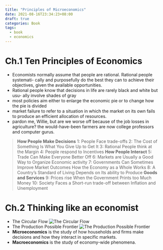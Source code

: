 ```yaml
---
title: "Principles of Microeconomics"
date: 2021-08-16T23:34:23+08:00
draft: true
categories: Book
tags:
  - book
  - economics
---
```


# Ch.1 Ten Principles of Economics

- Economists normally assume that people are rational. Rational people systemati-
  cally and purposefully do the best they can to achieve their objectives, given the 
  available opportunities. 
- Rational people know that decisions in life are rarely black and white but usu-
  ally involve shades of gray
- most policies aim either to enlarge the economic pie or to change how the pie is divided
- market failure to refer to a situation in which the market on its own fails to produce an efficient allocation of resources.
- pardon me, Willie, but are we worse off because of the job losses in agriculture? the would-have-been farmers are now college professors and computer gurus.

> **How People Make Decisions**
>  1: People Face trade-offs
>  2: The Cost of Something Is What You Give Up to Get It
>  3: Rational People think at the Margin
>  4: People respond to Incentives
> **How People Interact**
>  5: Trade Can Make Everyone Better Off
>  6: Markets are Usually a Good Way to Organize Economic activity
>  7: Governments Can Sometimes Improve Market Outcomes
> How the Economy as a Whole Works
>  8: A Country’s Standard of Living Depends on Its ability to Produce 
> **Goods and Services**
>  9: Prices rise When the Government Prints too Much Money
> 10: Society Faces a Short-run trade-off between Inflation and 
> Unemployment

# Ch.2 Thinking like an economist

- The Circular Flow 
  ![The Circular Flow](/book_pic/me_2_circular_flow.png)
- The Production Possible Frontier ![The Production Possible Frontier](/book_pic/me_2_production_possibilities_frontier.png)
- **Microeconomics** is the study of how households and firms make decisions and how they interact in specific markets.
- **Macroeconomics** is the study of economy-wide phenomena. 
